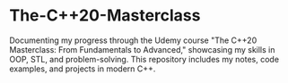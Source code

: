 # The-C++20-Masterclass
Documenting my progress through the Udemy course "The C++20 Masterclass: From Fundamentals to Advanced," showcasing my skills in OOP, STL, and problem-solving. This repository includes my notes, code examples, and projects in modern C++.
